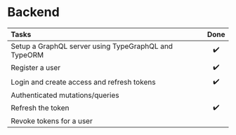 # Backend

Tasks | Done
:---------|:-----------:
Setup a GraphQL server using TypeGraphQL and TypeORM | :heavy_check_mark:
Register a user | :heavy_check_mark:
Login and create access and refresh tokens | :heavy_check_mark:
Authenticated mutations/queries | 
Refresh the token | :heavy_check_mark:
Revoke tokens for a user |
